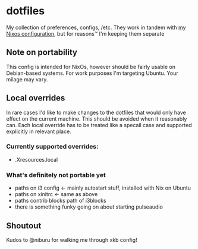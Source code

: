 # dotfiles

My collection of preferences, configs, /etc.
They work in tandem with [my Nixos configuration](https://github.com/allgreed/nixos-config), but for reasons™ I'm keeping them separate 

## Note on portability

This config is intended for NixOs, however should be fairly usable on Debian-based systems. For work purposes I'm targeting Ubuntu. Your milage may vary.

## Local overrides

In rare cases I'd like to make changes to the dotfiles that would only have effect on the current machine. This should be avoided when it reasonably can. Each local override has to be treated like a specail case and supported explicitly in relevant place.

### Currently supported overrides:
- .Xresources.local

### What's definitely not portable yet
- paths on i3 config <- mainly autostart stuff, installed with Nix on Ubuntu
- paths on xinitrc <- same as above
- paths contrib blocks path of i3blocks
- there is something funky going on about starting pulseaudio

## Shoutout

Kudos to @niburu for walking me through xkb config!
